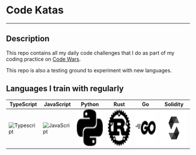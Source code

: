 # Code Katas

---

## Description

This repo contains all my daily code challenges that I do as part of my coding practice on [Code Wars](https://www.codewars.com/).

This repo is also a testing ground to experiment with new languages.

## Languages I train with regularly

| TypeScript | JavaScript | Python | Rust | Go | Solidity |
|------------|------------|--------|------|----|----------|
| <img src="readme_assets/ts-logo-256.png" alt="Typescript" width="100" height="100"/> | <img src="readme_assets/js-logo-256.svg" alt="JavaScript" width="100" height="100"/> | <img src="readme_assets/python.svg" alt="Python" width="100" height="100"/> | <img src="readme_assets/rust.svg" alt="Rust" width="100" height="100"/> | <img src="readme_assets/go.svg" alt="Go" width="100" height="100"/> | <img src="readme_assets/solidity.svg" alt="Solidity" width="100" height="100"/> |
